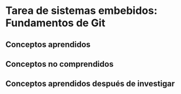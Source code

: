 # Tarea de sistemas embebidos: Fundamentos de Git

## Conceptos aprendidos

## Conceptos no comprendidos

## Conceptos aprendidos después de investigar